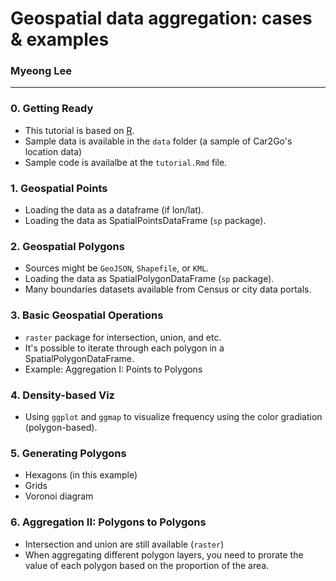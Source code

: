 Geospatial data aggregation: cases &amp; examples
=======
### Myeong Lee
----


### 0. Getting Ready
* This tutorial is based on [R](https://www.r-project.org/).
* Sample data is available in the `data` folder (a sample of Car2Go's location data)
* Sample code is availalbe at the `tutorial.Rmd` file.
	 
### 1. Geospatial Points 
* Loading the data as a dataframe (if lon/lat).
* Loading the data as SpatialPointsDataFrame (`sp` package).

### 2. Geospatial Polygons
* Sources might be `GeoJSON`, `Shapefile`, or `KML`. 
* Loading the data as SpatialPolygonDataFrame (`sp` package). 
* Many boundaries datasets available from Census or city data portals.

### 3. Basic Geospatial Operations
* `raster` package for intersection, union, and etc. 
* It's possible to iterate through each polygon in a SpatialPolygonDataFrame. 
* Example: Aggregation I: Points to Polygons

### 4. Density-based Viz
* Using `ggplot` and `ggmap` to visualize frequency using the color gradiation (polygon-based).

### 5. Generating Polygons
* Hexagons (in this example)
* Grids
* Voronoi diagram

### 6. Aggregation II: Polygons to Polygons
* Intersection and union are still available (`raster`)
* When aggregating different polygon layers, you need to prorate the value of each polygon based on the proportion of the area.
